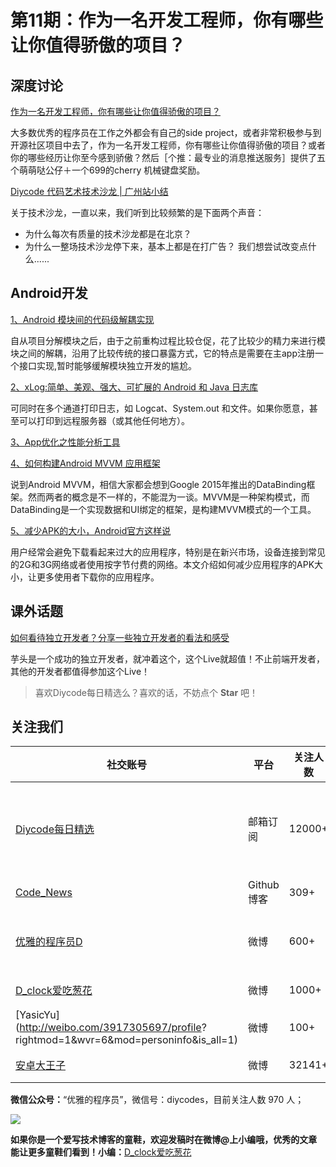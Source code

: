 # 第11期：作为一名开发工程师，你有哪些让你值得骄傲的项目？

## 深度讨论

[作为一名开发工程师，你有哪些让你值得骄傲的项目？](http://www.diycode.cc/topics/426)

大多数优秀的程序员在工作之外都会有自己的side project，或者非常积极参与到开源社区项目中去了，作为一名开发工程师，你有哪些让你值得骄傲的项目？或者你的哪些经历让你至今感到骄傲？然后［个推：最专业的消息推送服务］提供了五个萌萌哒公仔＋一个699的cherry 机械键盘奖励。

[Diycode 代码艺术技术沙龙 | 广州站小结](http://www.diycode.cc/topics/427)

关于技术沙龙，一直以来，我们听到比较频繁的是下面两个声音：

- 为什么每次有质量的技术沙龙都是在北京？
- 为什么一整场技术沙龙停下来，基本上都是在打广告？
我们想尝试改变点什么......



## Android开发

[1、Android 模块间的代码级解耦实现](http://www.diycode.cc/topics/425)

自从项目分解模块之后，由于之前重构过程比较仓促，花了比较少的精力来进行模块之间的解耦，沿用了比较传统的接口暴露方式，它的特点是需要在主app注册一个接口实现,暂时能够缓解模块独立开发的尴尬。

[2、xLog:简单、美观、强大、可扩展的 Android 和 Java 日志库](http://www.diycode.cc/projects/elvishew/xLog)

可同时在多个通道打印日志，如 Logcat、System.out 和文件。如果你愿意，甚至可以打印到远程服务器（或其他任何地方）。


[3、App优化之性能分析工具](http://blog.lmj.wiki/2016/08/19/app-opti/app_opt_tools/)



[4、如何构建Android MVVM 应用框架](http://tech.meituan.com/android_mvvm.html)

说到Android MVVM，相信大家都会想到Google 2015年推出的DataBinding框架。然而两者的概念是不一样的，不能混为一谈。MVVM是一种架构模式，而DataBinding是一个实现数据和UI绑定的框架，是构建MVVM模式的一个工具。

[5、减少APK的大小，Android官方这样说](http://www.jianshu.com/p/6df0dc494019)

用户经常会避免下载看起来过大的应用程序，特别是在新兴市场，设备连接到常见的2G和3G网络或者使用按字节付费的网络。本文介绍如何减少应用程序的APK大小，让更多使用者下载你的应用程序。



## 课外话题

[如何看待独立开发者？分享一些独立开发者的看法和感受 ](https://www.zhihu.com/lives/779682228367024128)

芋头是一个成功的独立开发者，就冲着这个，这个Live就超值！不止前端开发者，其他的开发者都值得参加这个Live！

> 喜欢Diycode每日精选么？喜欢的话，不妨点个 **Star** 吧！

## 关注我们

| 社交账号  |  平台  | 关注人数 | 说明 |
| -------- | -------- | -------- | -------- |
| [Diycode每日精选](http://list.qq.com/cgi-bin/qf_invite?id=d469993d2c888e971c0fbb2309c4d84256968386b126b967)|   邮箱订阅  | 12000+ | 每日分享一次Android、iOS、Swfit技术干货  |
| [Code_News](https://github.com/DiyCodes/code_news) |    Github博客  |309+ | 每日邮件推送列表  |
| [优雅的程序员D](http://weibo.com/u/5891258264) |   微博  | 600+ | 官方微博，每日分享开源信息  |
| [D_clock爱吃葱花](http://weibo.com/u/2480694892)  |   微博  | 1000+ | 日报发起人  |
|[YasicYu](http://weibo.com/3917305697/profile? rightmod=1&wvr=6&mod=personinfo&is_all=1)  |   微博  | 100+ | 日报发起人  |
|[安卓大王子](http://weibo.com/apkbus/)   |   微博  | 32141+ | 日报发起人  |



**微信公众号：**“优雅的程序员”，微信号：diycodes，目前关注人数 970 人；

![](http://upload-images.jianshu.io/upload_images/1846413-b42abfa70f909099.jpg?imageMogr2/auto-orient/strip%7CimageView2/2/w/1240)

**如果你是一个爱写技术博客的童鞋，欢迎发稿时在微博@上小编哦，优秀的文章能让更多童鞋们看到！小编：**[D_clock爱吃葱花](http://weibo.com/2480694892/profile?rightmod=1&wvr=6&mod=personinfo&is_all=1)
